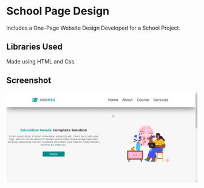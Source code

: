 <h1>School Page Design</h1>

Includes a One-Page Website Design Developed for a School Project.

<h2>Libraries Used</h2>

Made using HTML and Css.

<h2>Screenshot</h2>

![](School-video.gif)
